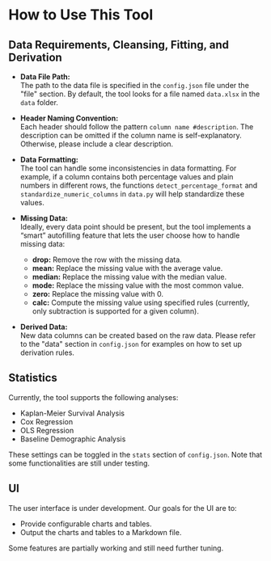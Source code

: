 # How to Use This Tool

## Data Requirements, Cleansing, Fitting, and Derivation

- **Data File Path:**  
  The path to the data file is specified in the `config.json` file under the "file" section. By default, the tool looks for a file named `data.xlsx` in the `data` folder.

- **Header Naming Convention:**  
  Each header should follow the pattern `column name #description`. The description can be omitted if the column name is self-explanatory. Otherwise, please include a clear description.

- **Data Formatting:**  
  The tool can handle some inconsistencies in data formatting. For example, if a column contains both percentage values and plain numbers in different rows, the functions `detect_percentage_format` and `standardize_numeric_columns` in `data.py` will help standardize these values.

- **Missing Data:**  
  Ideally, every data point should be present, but the tool implements a “smart” autofilling feature that lets the user choose how to handle missing data:
  - **drop:** Remove the row with the missing data.
  - **mean:** Replace the missing value with the average value.
  - **median:** Replace the missing value with the median value.
  - **mode:** Replace the missing value with the most common value.
  - **zero:** Replace the missing value with 0.
  - **calc:** Compute the missing value using specified rules (currently, only subtraction is supported for a given column).

- **Derived Data:**  
  New data columns can be created based on the raw data. Please refer to the "data" section in `config.json` for examples on how to set up derivation rules.

## Statistics

Currently, the tool supports the following analyses:

- Kaplan-Meier Survival Analysis
- Cox Regression
- OLS Regression
- Baseline Demographic Analysis

These settings can be toggled in the `stats` section of `config.json`. Note that some functionalities are still under testing.

## UI

The user interface is under development. Our goals for the UI are to:

- Provide configurable charts and tables.
- Output the charts and tables to a Markdown file.

Some features are partially working and still need further tuning.